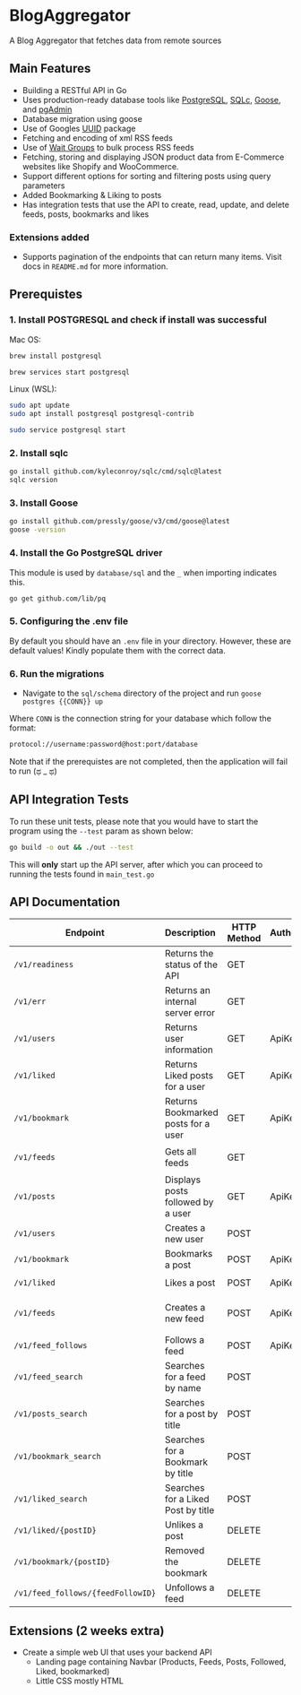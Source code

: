 # BlogAggregator

A Blog Aggregator that fetches data from remote sources

## Main Features

- Building a RESTful API in Go
- Uses production-ready database tools like [PostgreSQL](https://www.postgresql.org), [SQLc](https://sqlc.dev), [Goose](https://github.com/pressly/goose), and [pgAdmin](https://www.pgadmin.org)
- Database migration using goose
- Use of Googles [UUID](https://pkg.go.dev/github.com/google/uuid) package
- Fetching and encoding of xml RSS feeds
- Use of [Wait Groups](https://pkg.go.dev/sync#WaitGroup) to bulk process RSS feeds
- Fetching, storing and displaying JSON product data from E-Commerce websites like Shopify and WooCommerce.
- Support different options for sorting and filtering posts using query parameters
- Added Bookmarking & Liking to posts
- Has integration tests that use the API to create, read, update, and delete feeds, posts, bookmarks and likes

### Extensions added

- Supports pagination of the endpoints that can return many items. Visit docs in `README.md` for more information.

## Prerequistes

### 1. Install POSTGRESQL and check if install was successful

Mac OS:

```bash
brew install postgresql

brew services start postgresql
```

Linux (WSL):

```bash
sudo apt update
sudo apt install postgresql postgresql-contrib

sudo service postgresql start
```

### 2. Install sqlc

```bash
go install github.com/kyleconroy/sqlc/cmd/sqlc@latest
sqlc version
```

### 3. Install Goose

```bash
go install github.com/pressly/goose/v3/cmd/goose@latest
goose -version
```

### 4. Install the Go PostgreSQL driver

This module is used by `database/sql` and the `_` when importing indicates this.

```bash
go get github.com/lib/pq
```

### 5. Configuring the .env file

By default you should have an `.env` file in your directory. However, these are default values!
Kindly populate them with the correct data.

### 6. Run the migrations

- Navigate to the `sql/schema` directory of the project and run `goose postgres {{CONN}} up`

Where `CONN` is the connection string for your database which follow the format:

```bash
protocol://username:password@host:port/database
```

Note that if the prerequistes are not completed, then the application will fail to run (ಥ \_ ಥ)

## API Integration Tests

To run these unit tests, please note that you would have to start the program using the `--test` param as shown below:

```bash
go build -o out && ./out --test
```

This will **only** start up the API server, after which you can proceed to running the tests found in `main_test.go`

## API Documentation

| Endpoint                          | Description                         | HTTP Method | Authorization | Params                         | Format                                       |
| --------------------------------- | :---------------------------------- | ----------- | ------------- | ------------------------------ | -------------------------------------------- |
| `/v1/readiness`                   | Returns the status of the API       | GET         |               |                                |                                              |
| `/v1/err`                         | Returns an internal server error    | GET         |               |                                |                                              |
| `/v1/users`                       | Returns user information            | GET         | ApiKey {key}  |                                |                                              |
| `/v1/liked`                       | Returns Liked posts for a user      | GET         | ApiKey {key}  | `page={pageNum}&sort={method}` |                                              |
| `/v1/bookmark`                    | Returns Bookmarked posts for a user | GET         | ApiKey {key}  | `page={pageNum}&sort={method}` |                                              |
| `/v1/feeds`                       | Gets all feeds                      | GET         |               | `page={pageNum}&sort={method}` | `json{"name": "UserName"}`                   |
| `/v1/posts`                       | Displays posts followed by a user   | GET         | ApiKey {key}  | `page={pageNum}&sort={method}` |                                              |
| `/v1/users`                       | Creates a new user                  | POST        |               |                                | `json{"name": "UserName"}`                   |
| `/v1/bookmark`                    | Bookmarks a post                    | POST        | ApiKey {key}  |                                | `json{"post_id": "PostID"}`                  |
| `/v1/liked`                       | Likes a post                        | POST        | ApiKey {key}  |                                | `json{"post_id": "PostID"}`                  |
| `/v1/feeds`                       | Creates a new feed                  | POST        | ApiKey {key}  |                                | `json{"name": "FeedName", "url": "FeedURL"}` |
| `/v1/feed_follows`                | Follows a feed                      | POST        | ApiKey {key}  |                                | `json{"feed_id": "FeedID"}`                  |
| `/v1/feed_search`                 | Searches for a feed by name         | POST        |               | `q={FeedName}`                 |                                              |
| `/v1/posts_search`                | Searches for a post by title        | POST        |               | `q={PostTitle}`                |                                              |
| `/v1/bookmark_search`             | Searches for a Bookmark by title    | POST        |               | `q={PostTitle}`                |                                              |
| `/v1/liked_search`                | Searches for a Liked Post by title  | POST        |               | `q={PostTitle}`                |                                              |
| `/v1/liked/{postID}`              | Unlikes a post                      | DELETE      |               |                                |                                              |
| `/v1/bookmark/{postID}`           | Removed the bookmark                | DELETE      |               |                                |                                              |
| `/v1/feed_follows/{feedFollowID}` | Unfollows a feed                    | DELETE      |               |                                |                                              |

## Extensions (2 weeks extra)

- Create a simple web UI that uses your backend API
  - Landing page containing Navbar (Products, Feeds, Posts, Followed, Liked, bookmarked)
  - Little CSS mostly HTML
